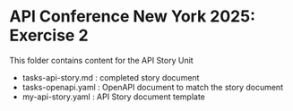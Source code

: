 # API Conference New York 2025: Exercise 2

This folder contains content for the API Story Unit

* tasks-api-story.md : completed story document
* tasks-openapi.yaml : OpenAPI document to match the story document
* my-api-story.yaml : API Story document template

